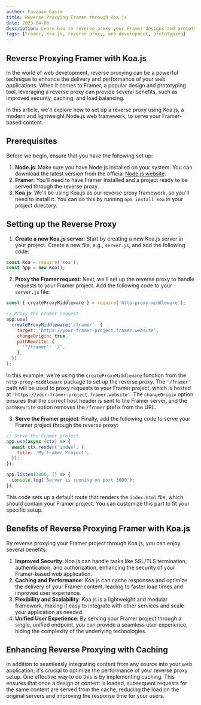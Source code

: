 ```yaml
---
author: Fauzaan Gasim
title: Reverse Proxying Framer through Koa.js
date: 2023-04-06
description: Learn how to reverse proxy your Framer designs and prototypes through Koa.js, a popular Node.js web framework, to serve your interactive content seamlessly.
tags: [Framer, Koa.js, reverse proxy, web development, prototyping]
---
```


## Reverse Proxying Framer with Koa.js

In the world of web development, reverse proxying can be a powerful technique to enhance the delivery and performance of your web applications. When it comes to Framer, a popular design and prototyping tool, leveraging a reverse proxy can provide several benefits, such as improved security, caching, and load balancing.

In this article, we'll explore how to set up a reverse proxy using Koa.js, a modern and lightweight Node.js web framework, to serve your Framer-based content.

## Prerequisites

Before we begin, ensure that you have the following set up:

1. **Node.js**: Make sure you have Node.js installed on your system. You can download the latest version from the official [Node.js website](https://nodejs.org/).
2. **Framer**: You'll need to have Framer installed and a project ready to be served through the reverse proxy.
3. **Koa.js**: We'll be using Koa.js as our reverse proxy framework, so you'll need to install it. You can do this by running `npm install koa` in your project directory.

## Setting up the Reverse Proxy

1. **Create a new Koa.js server**: Start by creating a new Koa.js server in your project. Create a new file, e.g., `server.js`, and add the following code:

```javascript
const Koa = require('koa');
const app = new Koa();
```

2. **Proxy the Framer request**: Next, we'll set up the reverse proxy to handle requests to your Framer project. Add the following code to your `server.js` file:

```javascript
const { createProxyMiddleware } = require('http-proxy-middleware');

// Proxy the Framer request
app.use(
  createProxyMiddleware('/framer', {
    target: 'https://your-framer-project.framer.website',
    changeOrigin: true,
    pathRewrite: {
      '^/framer': '/',
    },
  })
);
```

In this example, we're using the `createProxyMiddleware` function from the `http-proxy-middleware` package to set up the reverse proxy. The `'/framer'` path will be used to proxy requests to your Framer project, which is hosted at `'https://your-framer-project.framer.website'`. The `changeOrigin` option ensures that the correct host header is sent to the Framer server, and the `pathRewrite` option removes the `/framer` prefix from the URL.

3. **Serve the Framer project**: Finally, add the following code to serve your Framer project through the reverse proxy:

```javascript
// Serve the Framer project
app.use(async (ctx) => {
  await ctx.render('index', {
    title: 'My Framer Project',
  });
});

app.listen(3000, () => {
  console.log('Server is running on port 3000');
});
```

This code sets up a default route that renders the `index.html` file, which should contain your Framer project. You can customize this part to fit your specific setup.

## Benefits of Reverse Proxying Framer with Koa.js

By reverse proxying your Framer project through Koa.js, you can enjoy several benefits:

1. **Improved Security**: Koa.js can handle tasks like SSL/TLS termination, authentication, and authorization, enhancing the security of your Framer-based web application.
2. **Caching and Performance**: Koa.js can cache responses and optimize the delivery of your Framer content, leading to faster load times and improved user experience.
3. **Flexibility and Scalability**: Koa.js is a lightweight and modular framework, making it easy to integrate with other services and scale your application as needed.
4. **Unified User Experience**: By serving your Framer project through a single, unified endpoint, you can provide a seamless user experience, hiding the complexity of the underlying technologies.

## Enhancing Reverse Proxying with Caching

In addition to seamlessly integrating content from any source into your web application, it's crucial to optimize the performance of your reverse proxy setup. One effective way to do this is by implementing caching. This ensures that once a design or content is loaded, subsequent requests for the same content are served from the cache, reducing the load on the original servers and improving the response time for your users.